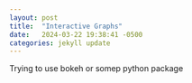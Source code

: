 ```yaml
---
layout: post
title:  "Interactive Graphs"
date:   2024-03-22 19:38:41 -0500
categories: jekyll update
---
```


Trying to use bokeh or somep python package
